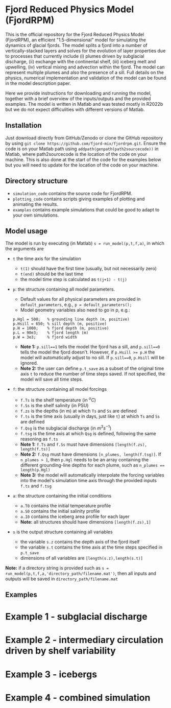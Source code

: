 
# Fjord Reduced Physics Model (FjordRPM)

This is the official repository for the Fjord Reduced Physics Model (FjordRPM), an efficient "1.5-dimensional" model for simulating the dynamics of glacial fjords. The model splits a fjord into a number of vertically-stacked layers and solves for the evolution of layer properties due to processes that currently include (i) plumes driven by subglacial discharge, (ii) exchange with the continental shelf, (iii) iceberg melt and upwelling, (iv) vertical mixing and advection within the fjord. The model can represent multiple plumes and also the presence of a sill. Full details on the physics, numerical implementation and validation of the model can be found in the model description paper. 

Here we provide instructions for downloading and running the model, together with a brief overview of the inputs/outputs and the provided examples. The model is written in Matlab and was tested mostly in R2022b but we do not expect difficulities with different versions of Matlab.

## Installation

Just download directly from GitHub/Zenodo or clone the GitHub repository by using `git clone https://github.com/fjord-mix/fjordrpm.git`. Ensure the code is on your Matlab path using `addpath(genpath(path2sourcecode))` in Matlab, where path2sourcecode is the location of the code on your machine. This is also done at the start of the code for the examples below but you will need to update for the location of the code on your machine.

## Directory structure

- `simulation_code` contains the source code for FjordRPM.
- `plotting_code` contains scripts giving examples of plotting and animating the results.
- `examples` contains example simulations that could be good to adapt to your own simulations.

## Model usage

The model is run by executing (in Matlab) `s = run_model(p,t,f,a)`, in which the arguments are

- `t` the time axis for the simulation
    - `t(1)` should have the first time (usually, but not necessarily zero) 
    - `t(end)` should be the last time
    - the model time step is calculated as `t(j+1) - t(j)`

- `p`: the structure containing all model parameters. 
    - Default values for all physical parameters are provided in `default_parameters`, e.g., `p = default_parameters();`
    - Model geometry variables also need to go in p, e.g.:
    ```
    p.Hgl = 500;   % grounding line depth (m, positive)
    p.Hsill = 650; % sill depth (m, positive)
    p.H = 1000;    % fjord depth (m, positive)
    p.L = 90e3;    % fjord length (m)
    p.W = 3e3;     % fjord width
    ```
    - **Note 1:** `p.sill==1` tells the model the fjord has a sill, and `p.sill==0` tells the model the fjord doesn't. However, if `p.Hsill >= p.H` the model will automatically adjust to no sill. If `p.sill==0`, `p.Hsill` will be ignored.
    - **Note 2:** the user can define `p.t_save` as a subset of the original time axis `t` to reduce the number of time steps saved. If not specified, the model will save all time steps.
    
- `f`: the structure containing all model forcings
    - `f.Ts` is the shelf temperature (in $^oC$)
    - `f.Ss` is the shelf salinity (in PSU)
    - `f.zs` is the depths (in m) at which `Ts` and `Ss` are defined
    - `f.ts` is the time axis (usually in days, just like `t`) at which `Ts` and `Ss` are defined
    - `f.Qsg` is the subglacial discharge (in $m^3 s^{-1}$)
    - `f.tsg` is the time axis at which `Qsg` is defined, following the same reasoning as `f.ts`
    - **Note 1:** `f.Ts` and `f.Ss` must have dimensions `[length(f.zs), length(f.ts)]`
    - **Note 2:** `f.Qsg` must have dimensions `[n_plumes, length(f.tsg)]`. If `n_plumes > 1`, then `p.Hgl` needs to be an array containing the different grounding-line depths for each plume, such as `n_plumes == length(p.Hgl)`
    - **Note 3:** the model will automatically interpolate the forcing variables into the model's simulation time axis through the provided inputs `f.ts` and `f.tsg`
    
- `a`: the structure containing the initial conditions
    - `a.T0` contains the initial temperature profile
    - `a.S0` contains the initial salinity profile
    - `a.I0` contains the iceberg area profile for each layer
    - **Note:** all structures should have dimensions `[length(f.zs),1]`
    
- `s` is the output structure containing all variables
    - the variable `s.z` contains the depth axis of the fjord itself
    - the variable `s.t` contains the time axis at the time steps specified in `p.t_save`
    - dimensions of all variables are `[length(s.z),length(s.t)]`
    
**Note:** if a directory string is provided such as `s = run_model(p,t,f,a,'directory_path/filename.mat')`, then all inputs and outputs will be saved in `directory_path/filename.mat`

## Examples

# Example 1 - subglacial discharge

# Example 2 - intermediary circulation driven by shelf variability

# Example 3 - icebergs

# Example 4 - combined simulation
